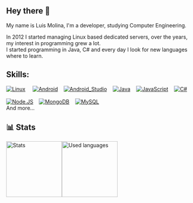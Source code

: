 ## Hey there 👋 </br>
My name is Luis Molina, I'm a developer, studying Computer Engineering.

In 2012 I started managing Linux based dedicated servers, over the years, my interest in programming grew a lot.</br>
I started programming in Java, C# and every day I look for new languages where to learn.


## Skills:
[![Linux](https://img.shields.io/badge/Linux-A100FF?style=for-the-badge&logo=linux&logoColor=white&labelColor=101010)]() &nbsp;&nbsp;&nbsp;
[![Android](https://img.shields.io/badge/Android-3DDC84?style=for-the-badge&logo=android&logoColor=white&labelColor=101010)]()&nbsp;&nbsp;&nbsp;
[![Android_Studio](https://img.shields.io/badge/Android_Studio-3DDC84?style=for-the-badge&logo=android-studio&logoColor=white&labelColor=101010)]()&nbsp;&nbsp;&nbsp;
[![Java](https://img.shields.io/badge/Java-007396?style=for-the-badge&logo=java&logoColor=white&labelColor=101010)]()&nbsp;&nbsp;&nbsp;
[![JavaScript](https://img.shields.io/badge/JavaScript-F7DF1E?style=for-the-badge&logo=javascript&logoColor=white&labelColor=101010)]()&nbsp;&nbsp;&nbsp;
[![C#](https://img.shields.io/badge/Php-007396?style=for-the-badge&logo=php&logoColor=white&labelColor=101010)]()&nbsp;&nbsp;&nbsp;
</br></br>
[![Node.JS](https://img.shields.io/badge/Node.JS-339933?style=for-the-badge&logo=node.js&logoColor=white&labelColor=101010)]()&nbsp;&nbsp;&nbsp;
[![MongoDB](https://img.shields.io/badge/MongoDB-47A248?style=for-the-badge&logo=mongodb&logoColor=white&labelColor=101010)]()&nbsp;&nbsp;&nbsp;
[![MySQL](https://img.shields.io/badge/MySQL-4479A1?style=for-the-badge&logo=mysql&logoColor=white&labelColor=101010)]()&nbsp;&nbsp;&nbsp;
</br>
And more...

<h2>📊 Stats</h2>
<div style="display: flex;">
  <img alt="Stats" src="https://github-readme-stats-molinem.vercel.app/api?username=molinem&show_icons=true&theme=dracula" height="150">
  <img alt="Used languages" src="https://github-readme-stats-molinem.vercel.app/api/top-langs/?username=molinem&theme=dracula&layout=compact" height="150">
</div>
